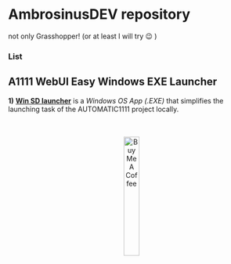 # AmbrosinusDEV repository
not only Grasshopper! (or at least I will try 😉 )


### List

## A1111 WebUI Easy Windows EXE Launcher

**1)** **[Win SD launcher](https://github.com/lucianoambrosini/AmbrosinusDEV/tree/main/WinSDlauncher)** is a *Windows OS App (.EXE)* that simplifies the launching task of the AUTOMATIC1111 project locally.
<br>
<br>
<br>

<div align="center">
<a href="https://www.buymeacoffee.com/Ambrosinus" target="_blank"><img src="https://ambrosinus.altervista.org/blog/wp-content/uploads/2024/05/bmc_comp_01.png" alt="Buy Me A Coffee" width="25%" height="25%"></a>
</div>
